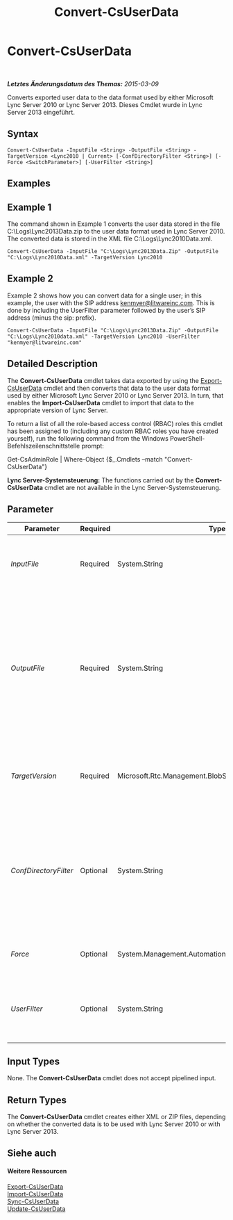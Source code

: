 ﻿---
title: Convert-CsUserData
TOCTitle: Convert-CsUserData
ms:assetid: e52f8037-19f3-49c9-8dfc-79b0c27d8b94
ms:mtpsurl: https://technet.microsoft.com/de-de/library/JJ205337(v=OCS.15)
ms:contentKeyID: 49295713
ms.date: 05/19/2016
mtps_version: v=OCS.15
ms.translationtype: HT
---

# Convert-CsUserData

 

_**Letztes Änderungsdatum des Themas:** 2015-03-09_

Converts exported user data to the data format used by either Microsoft Lync Server 2010 or Lync Server 2013. Dieses Cmdlet wurde in Lync Server 2013 eingeführt.

## Syntax

    Convert-CsUserData -InputFile <String> -OutputFile <String> -TargetVersion <Lync2010 | Current> [-ConfDirectoryFilter <String>] [-Force <SwitchParameter>] [-UserFilter <String>]

## Examples

## Example 1

The command shown in Example 1 converts the user data stored in the file C:\\Logs\\Lync2013Data.zip to the user data format used in Lync Server 2010. The converted data is stored in the XML file C:\\Logs\\Lync2010Data.xml.

    Convert-CsUserData -InputFile "C:\Logs\Lync2013Data.Zip" -OutputFile "C:\Logs\Lync2010Data.xml" -TargetVersion Lync2010

## Example 2

Example 2 shows how you can convert data for a single user; in this example, the user with the SIP address kenmyer@litwareinc.com. This is done by including the UserFilter parameter followed by the user’s SIP address (minus the sip: prefix).

    Convert-CsUserData -InputFile "C:\Logs\Lync2013Data.Zip" -OutputFile "C:\Logs\Lync2010data.xml" -TargetVersion Lync2010 -UserFilter "kenmyer@litwareinc.com"

## Detailed Description

The **Convert-CsUserData** cmdlet takes data exported by using the [Export-CsUserData](export-csuserdata.md) cmdlet and then converts that data to the user data format used by either Microsoft Lync Server 2010 or Lync Server 2013. In turn, that enables the **Import-CsUserData** cmdlet to import that data to the appropriate version of Lync Server.

To return a list of all the role-based access control (RBAC) roles this cmdlet has been assigned to (including any custom RBAC roles you have created yourself), run the following command from the Windows PowerShell-Befehlszeilenschnittstelle prompt:

Get-CsAdminRole | Where-Object {$\_.Cmdlets –match "Convert-CsUserData"}

**Lync Server-Systemsteuerung:** The functions carried out by the **Convert-CsUserData** cmdlet are not available in the Lync Server-Systemsteuerung.

## Parameter


<table>
<colgroup>
<col style="width: 25%" />
<col style="width: 25%" />
<col style="width: 25%" />
<col style="width: 25%" />
</colgroup>
<thead>
<tr class="header">
<th>Parameter</th>
<th>Required</th>
<th>Type</th>
<th>Description</th>
</tr>
</thead>
<tbody>
<tr class="odd">
<td><p><em>InputFile</em></p></td>
<td><p>Required</p></td>
<td><p>System.String</p></td>
<td><p>Full path to the .ZIP file or .XML file containing the user data to be converted. For example:</p>
<p>-InputFile “C:\Data\Lync2010.zip&quot;</p></td>
</tr>
<tr class="even">
<td><p><em>OutputFile</em></p></td>
<td><p>Required</p></td>
<td><p>System.String</p></td>
<td><p>Full path to the file that will store the converted data. If you are outputting the data using the Microsoft Lync Server 2010 format then the output file must use a .XML file extension; for example:</p>
<p>-OutputFile &quot;C:\Data\ConvertedLync2010Data.xml&quot;</p>
<p>If you are using the Lync Server 2013 format, the output file must use a .ZIP file extension:</p>
<p>-OutputFile &quot;C:\Data\ConvertedLyncData.zip&quot;</p></td>
</tr>
<tr class="odd">
<td><p><em>TargetVersion</em></p></td>
<td><p>Required</p></td>
<td><p>Microsoft.Rtc.Management.BlobStore.Cmdlets.ConvertTarget</p></td>
<td><p>Indicates the format for the converted data. Allowed values are:</p>
<p>Lync2010</p>
<p>Current</p></td>
</tr>
<tr class="even">
<td><p><em>ConfDirectoryFilter</em></p></td>
<td><p>Optional</p></td>
<td><p>System.String</p></td>
<td><p>Enables you to convert conference directory data. To do this, include the ConfDirectoryFilter parameter and specify the Identity of the conference directory:</p>
<p>-ConfDirectoryFilter 13</p>
<p>You can retrieve conference directory Identities by using this command:</p>
<p>Get-CsConferenceDirectory | Select-Object Identity, ServiceId</p></td>
</tr>
<tr class="odd">
<td><p><em>Force</em></p></td>
<td><p>Optional</p></td>
<td><p>System.Management.Automation.SwitchParameter</p></td>
<td><p>Suppresses the display of any non-fatal error message that might occur when running the command.</p></td>
</tr>
<tr class="even">
<td><p><em>UserFilter</em></p></td>
<td><p>Optional</p></td>
<td><p>System.String</p></td>
<td><p>Enables you to convert data for a single user. That user specified by using his or her SIP address, minus the sip: prefix. For example:</p>
<p>-UserFilter &quot;kenmyer@litwareinc.com&quot;</p></td>
</tr>
</tbody>
</table>


## Input Types

None. The **Convert-CsUserData** cmdlet does not accept pipelined input.

## Return Types

The **Convert-CsUserData** cmdlet creates either XML or ZIP files, depending on whether the converted data is to be used with Lync Server 2010 or with Lync Server 2013.

## Siehe auch

#### Weitere Ressourcen

[Export-CsUserData](export-csuserdata.md)  
[Import-CsUserData](import-csuserdata.md)  
[Sync-CsUserData](sync-csuserdata.md)  
[Update-CsUserData](update-csuserdata.md)

